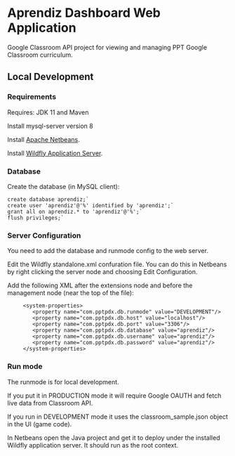 # Aprendiz Dashboard Web Application

Google Classroom API project for viewing and managing PPT Google Classroom curriculum.

## Local Development

### Requirements

Requires: JDK 11 and Maven

Install mysql-server version 8

Install [Apache Netbeans](https://netbeans.apache.org/).

Install [Wildfly Application Server](https://examples.javacodegeeks.com/enterprise-java/jboss-wildfly/jboss-wildfly-netbeans-example/).

### Database

Create the database (in MySQL client):

```
create database aprendiz;`
create user 'aprendiz'@'%' identified by 'aprendiz';`
grant all on aprendiz.* to 'aprendiz'@'%';`
flush privileges;`
```

### Server Configuration

You need to add the database and runmode config to the web server.

Edit the Wildfly standalone.xml confuration file. You can do this in Netbeans by right clicking the server node and choosing Edit Configuration.

Add the following XML after the extensions node and before the management node (near the top of the file):

```   
     <system-properties>
        <property name="com.pptpdx.db.runmode" value="DEVELOPMENT"/>
        <property name="com.pptpdx.db.host" value="localhost"/>
        <property name="com.pptpdx.db.port" value="3306"/>
        <property name="com.pptpdx.db.database" value="aprendiz"/>
        <property name="com.pptpdx.db.username" value="aprendiz"/>
        <property name="com.pptpdx.db.password" value="aprendiz"/>
     </system-properties>    
```

### Run mode

The runmode is for local development. 

If you put it in PRODUCTION mode it will require Google OAUTH and fetch live data from Classroom API.

If you run in DEVELOPMENT mode it uses the classroom_sample.json object in the UI (game code).

In Netbeans open the Java project and get it to deploy under the installed Wildfly application server. It should run as the root context.




